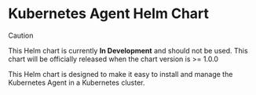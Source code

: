 # Kubernetes Agent Helm Chart

> [!CAUTION]
> This Helm chart is currently **In Development** and should not be used. This chart will be officially released when the chart version is >= 1.0.0

This Helm chart is designed to make it easy to install and manage the Kubernetes Agent in a Kubernetes cluster.
